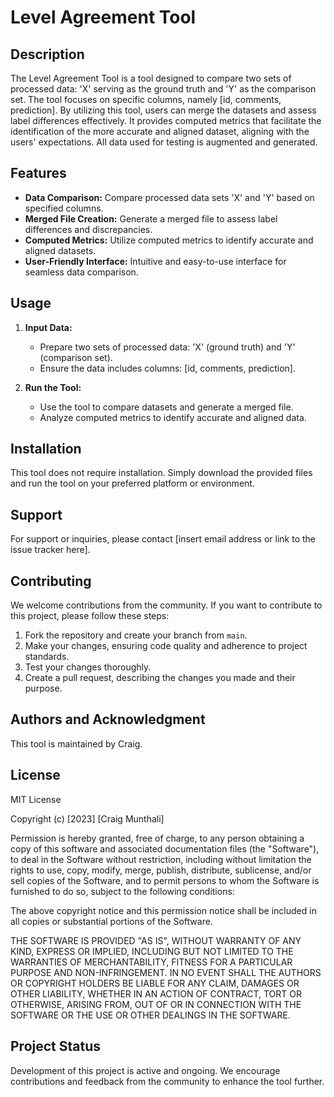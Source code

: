 # Level Agreement Tool

## Description

The Level Agreement Tool is a tool designed to compare two sets of processed data: 'X' serving as the ground truth and 'Y' as the comparison set. The tool focuses on specific columns, namely [id, comments, prediction]. By utilizing this tool, users can merge the datasets and assess label differences effectively. It provides computed metrics that facilitate the identification of the more accurate and aligned dataset, aligning with the users' expectations. All data used for testing is augmented and generated.

## Features

- **Data Comparison:** Compare processed data sets 'X' and 'Y' based on specified columns.
- **Merged File Creation:** Generate a merged file to assess label differences and discrepancies.
- **Computed Metrics:** Utilize computed metrics to identify accurate and aligned datasets.
- **User-Friendly Interface:** Intuitive and easy-to-use interface for seamless data comparison.

## Usage

1. **Input Data:**
   - Prepare two sets of processed data: 'X' (ground truth) and 'Y' (comparison set).
   - Ensure the data includes columns: [id, comments, prediction].

2. **Run the Tool:**
   - Use the tool to compare datasets and generate a merged file.
   - Analyze computed metrics to identify accurate and aligned data.

## Installation

This tool does not require installation. Simply download the provided files and run the tool on your preferred platform or environment.

## Support

For support or inquiries, please contact [insert email address or link to the issue tracker here].

## Contributing

We welcome contributions from the community. If you want to contribute to this project, please follow these steps:

1. Fork the repository and create your branch from `main`.
2. Make your changes, ensuring code quality and adherence to project standards.
3. Test your changes thoroughly.
4. Create a pull request, describing the changes you made and their purpose.

## Authors and Acknowledgment

This tool is maintained by Craig. 

## License

MIT License

Copyright (c) [2023] [Craig Munthali]

Permission is hereby granted, free of charge, to any person obtaining a copy
of this software and associated documentation files (the "Software"), to deal
in the Software without restriction, including without limitation the rights
to use, copy, modify, merge, publish, distribute, sublicense, and/or sell
copies of the Software, and to permit persons to whom the Software is
furnished to do so, subject to the following conditions:

The above copyright notice and this permission notice shall be included in
all copies or substantial portions of the Software.

THE SOFTWARE IS PROVIDED "AS IS", WITHOUT WARRANTY OF ANY KIND, EXPRESS OR
IMPLIED, INCLUDING BUT NOT LIMITED TO THE WARRANTIES OF MERCHANTABILITY,
FITNESS FOR A PARTICULAR PURPOSE AND NON-INFRINGEMENT. IN NO EVENT SHALL THE
AUTHORS OR COPYRIGHT HOLDERS BE LIABLE FOR ANY CLAIM, DAMAGES OR OTHER
LIABILITY, WHETHER IN AN ACTION OF CONTRACT, TORT OR OTHERWISE, ARISING FROM,
OUT OF OR IN CONNECTION WITH THE SOFTWARE OR THE USE OR OTHER DEALINGS IN
THE SOFTWARE.

## Project Status

Development of this project is active and ongoing. We encourage contributions and feedback from the community to enhance the tool further.
